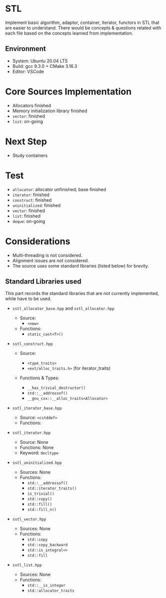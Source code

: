 # STL

Implement basic algorithm, adaptor, container, iterator, functors in STL that are easier to understand. There would be concepts & questions related with each file based on the concepts learned from implementation. 

## Environment

- System: Ubuntu 20.04 LTS
- Build: gcc 9.3.0 + CMake 3.16.3
- Editor: VSCode

# Core Sources Implementation
 - Allocators finished
 - Memory initialization library finished
 - `vector`: finished
 - `list`: on-going
# Next Step

- Study containers

# Test

- `allocator`: allocator unfinished; base finished
- `iterator`: finished
- `construct`: finished
- `uninitialized`: finished
- `vector`: finished
- `list`: finished
- `deque`: on-going

# Considerations

 - Multi-threading is not considered. 
 - Alignment issues are not considered.
 - The source uses some standard libraries (listed below) for brevity. 

## Standard Libraries used

This part records the standard libraries that are not currently implemented, while have to be used. 

- `sstl_allocator_base.hpp` and `sstl_allocator.hpp`
  - Source: 
    - `<new>`
  - Functions: 
    - `static_cast<T>()`

- `sstl_construct.hpp`

  - Source: 
    - `<type_traits>`
    - `<ext/alloc_traits.h>` (for iterator_traits)

  - Functions & Types: 
    - `__has_trivial_destructor()`
    - `std::__addressof()`
    - `__gnu_cxx::__alloc_traits<Allocator>`

- `sstl_iterator_base.hpp`
  - Source: `<cstddef>`
  - Functions:

- `sstl_iterator.hpp`
  - Source: None
  - Functions: None
  - Keyword: `decltype`

- `sstl_uninitialized.hpp`
  - Sources: None
  - Functions: 
    - `std::__addressof()`
    - `std::iterator_traits()`
    - `is_trivial()`
    - `std::copy()`
    - `std::fill()`
    - `std::fill_n()`

- `sstl_vector.hpp`
  - Sources: None
  - Functions: 
    - `std::copy`
    - `std::copy_backward`
    - `std::is_integral<>`
    - `std::fill`

- `sstl_list.hpp`
  - Sources: None
  - Functions: 
    - `std::__is_integer`
    - `std::allocator_traits`
